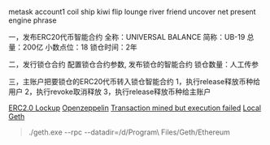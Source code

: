 metask account1
coil ship kiwi flip lounge river friend uncover net present engine phrase


一，发布ERC20代币智能合约
全称：UNIVERSAL  BALANCE
简称：UB-19
总量：200亿
小数点位：18
锁仓时间：2年


二，发行锁仓合约
配置锁仓合约参数, 发布锁仓的智能合约
锁仓数量：人工传参


三，主账户把要锁仓的ERC20代币转入锁仓智能合约
1，执行release释放币种给用户
2，执行revoke取消释放
3，执行release释放币种给主账户


[ERC2.0 Lockup](https://www.jianshu.com/p/db7cb9431ecc)
[Openzeppelin](https://yuanxuxu.com/2018/06/27/openzeppelin-erc20-code-analysis/)
[Transaction mined but execution failed](https://github.com/ethereum/remix-ide/issues/2171)
[Local Geth](https://geth.ethereum.org/downloads/)
> ./geth.exe --rpc --datadir=/d/Program\ Files/Geth/Ethereum